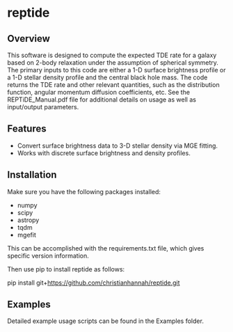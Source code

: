 # reptide

## Overview

This software is designed to compute the expected TDE rate for a galaxy based on 2-body relaxation under the assumption of spherical symmetry. The primary inputs to this code are either a 1-D surface brightness profile or a 1-D stellar density profile and the central black hole mass. The code returns the TDE rate and other relevant quantities, such as the distribution function, angular momentum diffusion coefficients, etc. See the REPTiDE_Manual.pdf file for additional details on usage as well as input/output parameters.

## Features

- Convert surface brightness data to 3-D stellar density via MGE fitting.
- Works with discrete surface brightness and density profiles. 

## Installation

Make sure you have the following packages installed:
- numpy
- scipy
- astropy
- tqdm
- mgefit

This can be accomplished with the requirements.txt file, which gives specific version information.

Then use pip to install reptide as follows:

pip install git+https://github.com/christianhannah/reptide.git

## Examples

Detailed example usage scripts can be found in the Examples folder.
